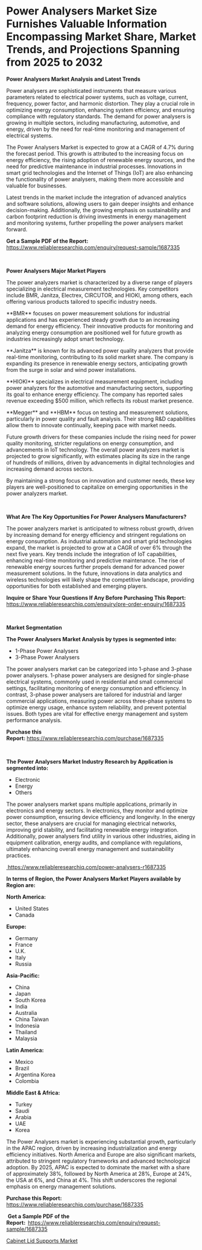 <p><h1>Power Analysers Market Size Furnishes Valuable Information Encompassing Market Share, Market Trends, and Projections Spanning from 2025 to 2032</h1></p><p><strong>Power Analysers Market Analysis and Latest Trends</strong></p>
<p><p>Power analysers are sophisticated instruments that measure various parameters related to electrical power systems, such as voltage, current, frequency, power factor, and harmonic distortion. They play a crucial role in optimizing energy consumption, enhancing system efficiency, and ensuring compliance with regulatory standards. The demand for power analysers is growing in multiple sectors, including manufacturing, automotive, and energy, driven by the need for real-time monitoring and management of electrical systems.</p><p>The Power Analysers Market is expected to grow at a CAGR of 4.7% during the forecast period. This growth is attributed to the increasing focus on energy efficiency, the rising adoption of renewable energy sources, and the need for predictive maintenance in industrial processes. Innovations in smart grid technologies and the Internet of Things (IoT) are also enhancing the functionality of power analysers, making them more accessible and valuable for businesses.</p><p>Latest trends in the market include the integration of advanced analytics and software solutions, allowing users to gain deeper insights and enhance decision-making. Additionally, the growing emphasis on sustainability and carbon footprint reduction is driving investments in energy management and monitoring systems, further propelling the power analysers market forward.</p></p>
<p><strong>Get a Sample PDF of the Report:&nbsp;</strong> <a href="https://www.reliableresearchiq.com/enquiry/request-sample/1687335?utm_campaign=3046&utm_medium=2&utm_source=Github&utm_content=ia&utm_term=26032025&utm_id=power-analysers">https://www.reliableresearchiq.com/enquiry/request-sample/1687335</a></p>
<p>&nbsp;</p>
<p><strong>Power Analysers Major Market Players</strong></p>
<p><p>The power analyzers market is characterized by a diverse range of players specializing in electrical measurement technologies. Key competitors include BMR, Janitza, Electrex, CIRCUTOR, and HIOKI, among others, each offering various products tailored to specific industry needs.</p><p>**BMR** focuses on power measurement solutions for industrial applications and has experienced steady growth due to an increasing demand for energy efficiency. Their innovative products for monitoring and analyzing energy consumption are positioned well for future growth as industries increasingly adopt smart technology.</p><p>**Janitza** is known for its advanced power quality analyzers that provide real-time monitoring, contributing to its solid market share. The company is expanding its presence in renewable energy sectors, anticipating growth from the surge in solar and wind power installations.</p><p>**HIOKI** specializes in electrical measurement equipment, including power analyzers for the automotive and manufacturing sectors, supporting its goal to enhance energy efficiency. The company has reported sales revenue exceeding $500 million, which reflects its robust market presence.</p><p>**Megger** and **HBM** focus on testing and measurement solutions, particularly in power quality and fault analysis. Their strong R&D capabilities allow them to innovate continually, keeping pace with market needs.</p><p>Future growth drivers for these companies include the rising need for power quality monitoring, stricter regulations on energy consumption, and advancements in IoT technology. The overall power analyzers market is projected to grow significantly, with estimates placing its size in the range of hundreds of millions, driven by advancements in digital technologies and increasing demand across sectors.</p><p>By maintaining a strong focus on innovation and customer needs, these key players are well-positioned to capitalize on emerging opportunities in the power analyzers market.</p></p>
<p>&nbsp;</p>
<p><strong>What Are The Key Opportunities For Power Analysers Manufacturers?</strong></p>
<p><p>The power analyzers market is anticipated to witness robust growth, driven by increasing demand for energy efficiency and stringent regulations on energy consumption. As industrial automation and smart grid technologies expand, the market is projected to grow at a CAGR of over 6% through the next five years. Key trends include the integration of IoT capabilities, enhancing real-time monitoring and predictive maintenance. The rise of renewable energy sources further propels demand for advanced power measurement solutions. In the future, innovations in data analytics and wireless technologies will likely shape the competitive landscape, providing opportunities for both established and emerging players.</p></p>
<p><strong>Inquire or Share Your Questions If Any Before Purchasing This Report:</strong> <a href="https://www.reliableresearchiq.com/enquiry/pre-order-enquiry/1687335?utm_campaign=3046&utm_medium=2&utm_source=Github&utm_content=ia&utm_term=26032025&utm_id=power-analysers">https://www.reliableresearchiq.com/enquiry/pre-order-enquiry/1687335</a></p>
<p>&nbsp;</p>
<p><strong>Market Segmentation</strong></p>
<p><strong>The Power Analysers Market Analysis by types is segmented into:</strong></p>
<p><ul><li>1-Phase Power Analysers</li><li>3-Phase Power Analysers</li></ul></p>
<p><p>The power analysers market can be categorized into 1-phase and 3-phase power analysers. 1-phase power analysers are designed for single-phase electrical systems, commonly used in residential and small commercial settings, facilitating monitoring of energy consumption and efficiency. In contrast, 3-phase power analysers are tailored for industrial and larger commercial applications, measuring power across three-phase systems to optimize energy usage, enhance system reliability, and prevent potential issues. Both types are vital for effective energy management and system performance analysis.</p></p>
<p><strong>Purchase this Report:&nbsp;</strong><a href="https://www.reliableresearchiq.com/purchase/1687335?utm_campaign=3046&utm_medium=2&utm_source=Github&utm_content=ia&utm_term=26032025&utm_id=power-analysers">https://www.reliableresearchiq.com/purchase/1687335</a></p>
<p>&nbsp;</p>
<p><strong>The Power Analysers Market Industry Research by Application is segmented into:</strong></p>
<p><ul><li>Electronic</li><li>Energy</li><li>Others</li></ul></p>
<p><p>The power analysers market spans multiple applications, primarily in electronics and energy sectors. In electronics, they monitor and optimize power consumption, ensuring device efficiency and longevity. In the energy sector, these analysers are crucial for managing electrical networks, improving grid stability, and facilitating renewable energy integration. Additionally, power analysers find utility in various other industries, aiding in equipment calibration, energy audits, and compliance with regulations, ultimately enhancing overall energy management and sustainability practices.</p></p>
<p><a href="https://www.reliableresearchiq.com/power-analysers-r1687335?utm_campaign=3046&utm_medium=2&utm_source=Github&utm_content=ia&utm_term=26032025&utm_id=power-analysers">&nbsp;https://www.reliableresearchiq.com/power-analysers-r1687335</a></p>
<p><strong>In terms of Region, the Power Analysers Market Players available by Region are:</strong></p>
<p>
    <p> <strong> North America: </strong>
        <ul>
            <li>United States</li>
            <li>Canada</li>
        </ul>
        </p> 
    <p> <strong> Europe: </strong>
        <ul>
            <li>Germany</li>
            <li>France</li>
            <li>U.K.</li>
            <li>Italy</li>
            <li>Russia</li>
        </ul>
        </p> 
    <p> <strong> Asia-Pacific: </strong>
        <ul>
            <li>China</li>
            <li>Japan</li>
            <li>South Korea</li>
            <li>India</li>
            <li>Australia</li>
            <li>China Taiwan</li>
            <li>Indonesia</li>
            <li>Thailand</li>
            <li>Malaysia</li>
        </ul>
        </p> 
    <p> <strong> Latin America: </strong>
        <ul>
            <li>Mexico</li>
            <li>Brazil</li>
            <li>Argentina Korea</li>
            <li>Colombia</li>
        </ul>
        </p> 
    <p> <strong> Middle East & Africa: </strong>
        <ul>
            <li>Turkey</li>
            <li>Saudi</li>
            <li>Arabia</li>
            <li>UAE</li>
            <li>Korea</li>
        </ul>
    </p>
    </p>
<p><p>The Power Analysers market is experiencing substantial growth, particularly in the APAC region, driven by increasing industrialization and energy efficiency initiatives. North America and Europe are also significant markets, attributed to stringent regulatory frameworks and advanced technological adoption. By 2025, APAC is expected to dominate the market with a share of approximately 38%, followed by North America at 28%, Europe at 24%, the USA at 6%, and China at 4%. This shift underscores the regional emphasis on energy management solutions.</p></p>
<p><strong>Purchase this Report: </strong><a href="https://www.reliableresearchiq.com/purchase/1687335?utm_campaign=3046&utm_medium=2&utm_source=Github&utm_content=ia&utm_term=26032025&utm_id=power-analysers">https://www.reliableresearchiq.com/purchase/1687335</a></p>
<p>&nbsp;<strong>Get a Sample PDF of the Report:&nbsp;&nbsp;</strong><a href="https://www.reliableresearchiq.com/enquiry/request-sample/1687335?utm_campaign=3046&utm_medium=2&utm_source=Github&utm_content=ia&utm_term=26032025&utm_id=power-analysers">https://www.reliableresearchiq.com/enquiry/request-sample/1687335</a></p>
<p><strong></strong></p>
<p><p><a href="https://github.com/berbelsagwan/Market-Research-Report-List-1/blob/main/cabinet-lid-supports-market.md?utm_campaign=3046&utm_medium=2&utm_source=Github&utm_content=ia&utm_term=26032025&utm_id=power-analysers">Cabinet Lid Supports Market</a></p></p>